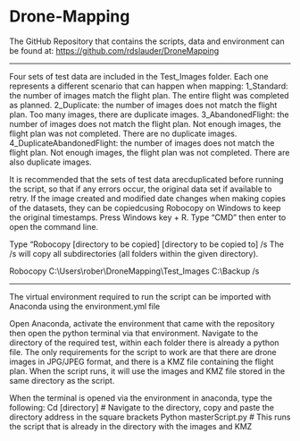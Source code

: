 # Drone-Mapping

The GitHub Repository that contains the scripts, data and environment can be found at: https://github.com/rdslauder/DroneMapping


------------------------------------------------------------------------------------------------------------------------------------------------------------------------------------

Four sets of test data are included in the Test_Images folder. Each one represents a different scenario that can happen when mapping:
1_Standard: the number of images match the flight plan. The entire flight was completed as planned.
2_Duplicate: the number of images does not match the flight plan. Too many images, there are duplicate images.
3_AbandonedFlight: the number of images does not match the flight plan. Not enough images, the flight plan was not completed. There are no duplicate images.
4_DuplicateAbandonedFlight: the number of images does not match the flight plan. Not enough images, the flight plan was not completed. There are also duplicate images.

It is recommended that the sets of test data arecduplicated before running the script, so that if any errors occur, the original data set if available to retry.
If the image created and modified date changes when making copies of the datasets, they can be copiedcusing Robocopy on Windows to keep the original timestamps. 
Press Windows key + R. Type “CMD” then enter to open the command line.

Type “Robocopy [directory to be copied] [directory to be copied to] /s
The /s will copy all subdirectories (all folders within the given directory).

Robocopy C:\Users\rober\\DroneMapping\Test_Images C:\Backup /s

-------------------------------------------------------------------------------------------------------------------------------------------------------------------------------------

The virtual environment required to run the script can be imported with Anaconda using the environment.yml file

Open Anaconda, activate the environment that came with the repository then open the python terminal via that environment. 
Navigate to the directory of the required test, within each folder there is already a python file. 
The only requirements for the script to work are that there are drone images in JPG/JPEG format, and there is a KMZ file containing the flight plan. 
When the script runs, it will use the images and KMZ file stored in the same directory as the script.

When the terminal is opened via the environment in anaconda, type the following:
Cd [directory]           # Navigate to the directory, copy and paste the directory address in the square brackets
Python masterScript.py   # This runs the script that is already in the directory with the images and KMZ

